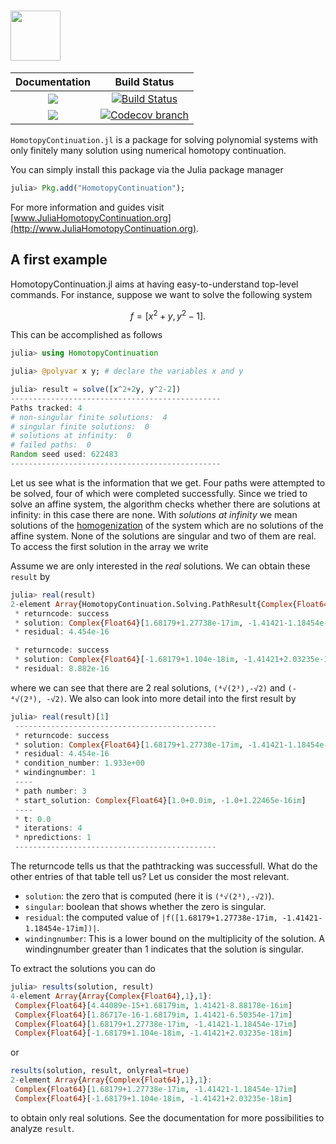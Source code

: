 # <img src="https://i.imgur.com/8ycOn14.png" height="80">
| **Documentation** | **Build Status** |
|:-----------------:|:----------------:|
| [![][docs-stable-img]][docs-stable-url] | [![Build Status][build-img]][build-url] |
| [![][docs-latest-img]][docs-latest-url] | [![Codecov branch][codecov-img]][codecov-url] |


`HomotopyContinuation.jl` is a package for solving polynomial systems with only finitely many solution using numerical homotopy continuation.

You can simply install this package via the Julia package manager
```julia
julia> Pkg.add("HomotopyContinuation");
```

For more information and guides visit [www.JuliaHomotopyContinuation.org](http://www.JuliaHomotopyContinuation.org).

## A first example
HomotopyContinuation.jl aims at having easy-to-understand top-level commands. For instance, suppose we want to solve the following system

```math
f= [x^2+y, y^2-1].  
```
This can be accomplished as follows
```julia
julia> using HomotopyContinuation

julia> @polyvar x y; # declare the variables x and y

julia> result = solve([x^2+2y, y^2-2])
-----------------------------------------------
Paths tracked: 4
# non-singular finite solutions:  4
# singular finite solutions:  0
# solutions at infinity:  0
# failed paths:  0
Random seed used: 622483
-----------------------------------------------
```
Let us see what is the information that we get. Four paths were attempted to be solved, four of which were completed successfully. Since we tried to solve an affine system, the algorithm checks whether there are solutions at infinity: in this case there are none. With *solutions at infinity* we mean solutions of the [homogenization](https://en.wikipedia.org/wiki/Homogeneous_polynomial#Homogenization) of the system which are no solutions of the affine system. None of the solutions are singular and two of them are real. To access the first solution in the array we write


Assume we are only interested in the *real* solutions. We can obtain these `result` by 
```julia
julia> real(result)
2-element Array{HomotopyContinuation.Solving.PathResult{Complex{Float64},Float64,Complex{Float64}},1}:
 * returncode: success
 * solution: Complex{Float64}[1.68179+1.27738e-17im, -1.41421-1.18454e-17im]
 * residual: 4.454e-16

 * returncode: success
 * solution: Complex{Float64}[-1.68179+1.104e-18im, -1.41421+2.03235e-18im]
 * residual: 8.882e-16
```
where we can see that there are 2 real solutions, `(⁴√(2³),-√2)` and `(-⁴√(2³), -√2)`. We also can look into more detail into the first result by
```julia
julia> real(result)[1]
 ---------------------------------------------
 * returncode: success
 * solution: Complex{Float64}[1.68179+1.27738e-17im, -1.41421-1.18454e-17im]
 * residual: 4.454e-16
 * condition_number: 1.933e+00
 * windingnumber: 1
 ----
 * path number: 3
 * start_solution: Complex{Float64}[1.0+0.0im, -1.0+1.22465e-16im]
 ----
 * t: 0.0
 * iterations: 4
 * npredictions: 1
 ---------------------------------------------
```

The returncode tells us that the pathtracking was successfull. What do the other entries of that table tell us? Let us consider the most relevant.
- `solution`: the zero that is computed (here it is `(⁴√(2³),-√2)`).
- `singular`: boolean that shows whether the zero is singular.
- `residual`: the computed value of ``|f([1.68179+1.27738e-17im, -1.41421-1.18454e-17im])|``.
- `windingnumber`: This is a lower bound on the multiplicity of the solution. A windingnumber greater than 1 indicates that the solution is singular.

To extract the solutions you can do
```julia
julia> results(solution, result)
4-element Array{Array{Complex{Float64},1},1}:
 Complex{Float64}[4.44089e-15+1.68179im, 1.41421-8.88178e-16im] 
 Complex{Float64}[1.86717e-16-1.68179im, 1.41421-6.50354e-17im] 
 Complex{Float64}[1.68179+1.27738e-17im, -1.41421-1.18454e-17im]
 Complex{Float64}[-1.68179+1.104e-18im, -1.41421+2.03235e-18im]
```
or
```julia
results(solution, result, onlyreal=true)
2-element Array{Array{Complex{Float64},1},1}:
 Complex{Float64}[1.68179+1.27738e-17im, -1.41421-1.18454e-17im]
 Complex{Float64}[-1.68179+1.104e-18im, -1.41421+2.03235e-18im] 
```
to obtain only real solutions.
See the documentation for more possibilities to analyze `result`.

[docs-stable-img]: https://img.shields.io/badge/docs-stable-blue.svg
[docs-latest-img]: https://img.shields.io/badge/docs-latest-blue.svg
[docs-stable-url]: https://JuliaHomotopyContinuation.github.io/stable
[docs-latest-url]: https://JuliaHomotopyContinuation.github.io/latest

[build-img]: https://travis-ci.org/JuliaHomotopyContinuation/HomotopyContinuation.jl.svg?branch=master
[build-url]: https://travis-ci.org/JuliaHomotopyContinuation/HomotopyContinuation.jl
[codecov-img]: https://codecov.io/gh/juliahomotopycontinuation/HomotopyContinuation.jl/branch/master/graph/badge.svg
[codecov-url]: https://codecov.io/gh/juliahomotopycontinuation/HomotopyContinuation.jl
